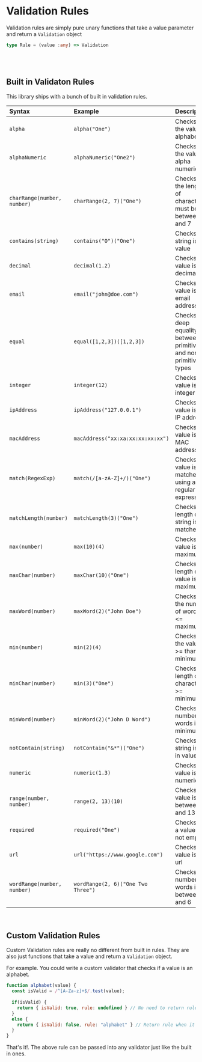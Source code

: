 # Validation Rules

Validation rules are simply pure unary functions that take a value parameter and return a `Validation` object

```ts
type Rule = (value :any) => Validation
```

<br><br>

## Built in Validaton Rules
This library ships with a bunch of built in validation rules.

| Syntax                      | Example                             | Description     |
| :---                        |    :----                            | :--- |
| `alpha`                     | `alpha("One")`                      | Checks that the value is alphabetic   |
| `alphaNumeric`              | `alphaNumeric("One2")`              | Checks that the value is alpha numeric      |
| `charRange(number, number)` | `charRange(2, 7)("One")`            | Checks that the length of characters must be between 2 and 7      |
| `contains(string)`          | `contains("O")("One")`              | Checks if string is in value      |
| `decimal`                   | `decimal(1.2)`                      | Checks if value is a decimal      |
| `email`                     | `email("john@doe.com")`             | Checks if value is an email address      |
| `equal`                     | `equal([1,2,3])([1,2,3])`           | Checks for deep equality between primitive and non-primitive types      |
| `integer`                   | `integer(12)`                       | Checks if value is an integer      |
| `ipAddress`                 | `ipAddress("127.0.0.1")`            | Checks if value is an IP address      |
| `macAddress`                | `macAddress("xx:xa:xx:xx:xx:xx")`   | Checks if value is a MAC address      |
| `match(RegexExp)`           | `match(/[a-zA-Z]+/)("One")`         | Checks if value is matched using a regular expression   |
| `matchLength(number)`       | `matchLength(3)("One")`             | Checks if length of string is matched      |
| `max(number)`               | `max(10)(4)`                        | Checks if value is <= maximum      |
| `maxChar(number)`           | `maxChar(10)("One")`                | Checks if length of value is <= maximum      |
| `maxWord(number)`           | `maxWord(2)("John Doe")`            | Checks if the number of words is <= maximum      |
| `min(number)`               | `min(2)(4)`                         | Checks if the value is >= than minimum      |
| `minChar(number)`           | `min(3)("One")`                     | Checks if length of character is >= minimum     |
| `minWord(number)`           | `minWord(2)("John D Word")`         | Checks if number of words is >= minimum      |
| `notContain(string)`        | `notContain("&*")("One")`           | Checks if string is not in value      |
| `numeric`                   | `numeric(1.3)`                      | Checks if a value is numeric      |
| `range(number, number)`     | `range(2, 13)(10)`                  | Checks if value is between 2 and 13      |
| `required`                  | `required("One")`                   | Checks that a value is not empty      |
| `url`                       | `url("https://www.google.com")`     | Checks if value is a url      |
| `wordRange(number, number)` | `wordRange(2, 6)("One Two Three")`  | Checks if number of words is between 2 and 6  |

<br>

## Custom Validation Rules

Custom Validation rules are really no different from built in rules. They are also just functions that take a value and return a `Validation` object.

For example. You could write a custom validator that checks if a value is an alphabet.

```js
function alphabet(value) { 
  const isValid = /^[A-Za-z]+$/.test(value); 
  
  if(isValid) { 
    return { isValid: true, rule: undefined } // No need to return rule here.
  }
  else { 
    return { isValid: false, rule: "alphabet" } // Return rule when it is invalid.
  }
}
```
That's it!. The above rule can be passed into any validator just like the built in ones.